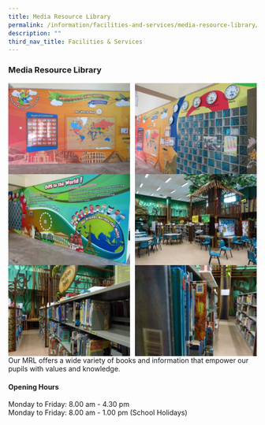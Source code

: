 ```yaml
---
title: Media Resource Library
permalink: /information/facilities-and-services/media-resource-library/
description: ""
third_nav_title: Facilities & Services
---
```

### **Media Resource Library**

<img src="/images/media%201.jpg" 
     style="width:49%" align=left>
<img src="/images/media%202.jpg" 
     style="width:49%" align=right>
<br><br><br><br>
<br><br><br><br>
<img src="/images/media%203.jpg" 
     style="width:49%" align=left>
<img src="/images/media%204.jpg" 
     style="width:49%" align=right>
<br><br><br><br>
<br><br><br><br>
<img src="/images/media%205.jpg" 
     style="width:49%" align=left>
<img src="/images/media%206.jpg" 
     style="width:49%" align=right>
		 
<br><br><br>
<br><br><br>

Our MRL offers a wide variety of books and information that empower our pupils with values and knowledge.

#### **Opening Hours**
Monday to Friday: 8.00 am - 4.30 pm <br>
Monday to Friday: 8.00 am - 1.00 pm (School Holidays)